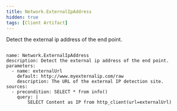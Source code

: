 ```yaml
---
title: Network.ExternalIpAddress
hidden: true
tags: [Client Artifact]
---
```


Detect the external ip address of the end point.

<pre><code class="language-yaml">
name: Network.ExternalIpAddress
description: Detect the external ip address of the end point.
parameters:
  - name: externalUrl
    default: http://www.myexternalip.com/raw
    description: The URL of the external IP detection site.
sources:
  - precondition: SELECT * from info()
    query: |
        SELECT Content as IP from http_client(url=externalUrl)

</code></pre>

